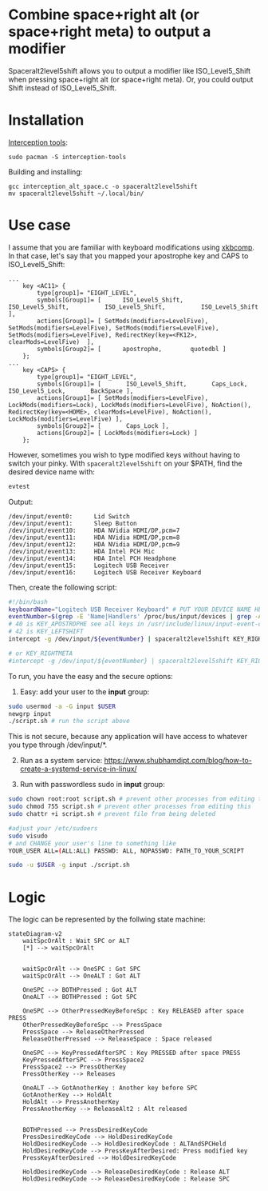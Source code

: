 # Combine space+right alt (or space+right meta) to output a modifier

Spaceralt2level5shift allows you to output a modifier like ISO_Level5_Shift when pressing space+right alt (or space+right meta). Or, you could output Shift instead of ISO_Level5_Shift.

# Installation

[Interception tools](https://gitlab.com/interception/linux/tools):
```
sudo pacman -S interception-tools
```

Building and installing:
```
gcc interception_alt_space.c -o spaceralt2level5shift
mv spaceralt2level5shift ~/.local/bin/
```

# Use case

I assume that you are familiar with keyboard modifications using [xkbcomp](https://linux.die.net/man/1/xkbcomp). In that case, let's say that you mapped your apostrophe key and CAPS to ISO_Level5_Shift:

```
...
    key <AC11> {
        type[group1]= "EIGHT_LEVEL",
        symbols[Group1]= [      ISO_Level5_Shift,        ISO_Level5_Shift,          ISO_Level5_Shift,          ISO_Level5_Shift ],
        actions[Group1]= [ SetMods(modifiers=LevelFive), SetMods(modifiers=LevelFive), SetMods(modifiers=LevelFive), SetMods(modifiers=LevelFive), RedirectKey(key=<FK12>, clearMods=LevelFive)  ],
        symbols[Group2]= [      apostrophe,        quotedbl ]
    };
...
    key <CAPS> {
        type[group1]= "EIGHT_LEVEL",
        symbols[Group1]= [       ISO_Level5_Shift,       Caps_Lock,       ISO_Level5_Lock,       BackSpace ],
        actions[Group1]= [ SetMods(modifiers=LevelFive), LockMods(modifiers=Lock), LockMods(modifiers=LevelFive), NoAction(), RedirectKey(key=<HOME>, clearMods=LevelFive), NoAction(), LockMods(modifiers=LevelFive) ],
        symbols[Group2]= [       Caps_Lock ],
        actions[Group2]= [ LockMods(modifiers=Lock) ]
    };
```

However, sometimes you wish to type modified keys without having to switch your pinky. With ``spaceralt2level5shift`` on your $PATH, find the desired device name with:

```bash
evtest
```

Output:
```out
/dev/input/event0:      Lid Switch
/dev/input/event1:      Sleep Button
/dev/input/event10:     HDA NVidia HDMI/DP,pcm=7
/dev/input/event11:     HDA NVidia HDMI/DP,pcm=8
/dev/input/event12:     HDA NVidia HDMI/DP,pcm=9
/dev/input/event13:     HDA Intel PCH Mic
/dev/input/event14:     HDA Intel PCH Headphone
/dev/input/event15:     Logitech USB Receiver
/dev/input/event16:     Logitech USB Receiver Keyboard
```

Then, create the following script:

```bash
#!/bin/bash
keyboardName="Logitech USB Receiver Keyboard" # PUT YOUR DEVICE NAME HERE
eventNumber=$(grep -E 'Name|Handlers' /proc/bus/input/devices | grep -A 2 "$keyboardName" | grep event | awk '{print $5}') 
# 40 is KEY_APOSTROPHE see all keys in /usr/include/linux/input-event-codes.h
# 42 is KEY_LEFTSHIFT
intercept -g /dev/input/${eventNumber} | spaceralt2level5shift KEY_RIGHTALT 40 | uinput -d /dev/input/${eventNumber}

# or KEY_RIGHTMETA
#intercept -g /dev/input/${eventNumber} | spaceralt2level5shift KEY_RIGHTMETA 40 | uinput -d /dev/input/${eventNumber}
```

To run, you have the easy and the secure options:

1. Easy: add your user to the **input** group:

```bash
sudo usermod -a -G input $USER
newgrp input
./script.sh # run the script above
```

This is not secure, because any application will have access to whatever you type
through /dev/input/*.

2. Run as a system service: https://www.shubhamdipt.com/blog/how-to-create-a-systemd-service-in-linux/

3. Run with passwordless sudo in **input** group:

```bash
sudo chown root:root script.sh # prevent other processes from editing this
sudo chmod 755 script.sh # prevent other processes from editing this
sudo chattr +i script.sh # prevent file from being deleted

#adjust your /etc/sudoers
sudo visudo
# and CHANGE your user's line to something like
YOUR_USER ALL=(ALL:ALL) PASSWD: ALL, NOPASSWD: PATH_TO_YOUR_SCRIPT

sudo -u $USER -g input ./script.sh
```

# Logic

The logic can be represented by the follwing state machine:

```mermaid
stateDiagram-v2
    waitSpcOrAlt : Wait SPC or ALT
    [*] --> waitSpcOrAlt


    waitSpcOrAlt --> OneSPC : Got SPC
    waitSpcOrAlt --> OneALT : Got ALT

    OneSPC --> BOTHPressed : Got ALT
    OneALT --> BOTHPressed : Got SPC

    OneSPC --> OtherPressedKeyBeforeSpc : Key RELEASED after space PRESS
    OtherPressedKeyBeforeSpc --> PressSpace
    PressSpace --> ReleaseOtherPressed
    ReleaseOtherPressed --> ReleaseSpace : Space released

    OneSPC --> KeyPressedAfterSPC : Key PRESSED after space PRESS
    KeyPressedAfterSPC --> PressSpace2
    PressSpace2 --> PressOtherKey
    PressOtherKey --> Releases

    OneALT --> GotAnotherKey : Another key before SPC
    GotAnotherKey --> HoldAlt
    HoldAlt --> PressAnotherKey
    PressAnotherKey --> ReleaseAlt2 : Alt released


    BOTHPressed --> PressDesiredKeyCode
    PressDesiredKeyCode --> HoldDesiredKeyCode
    HoldDesiredKeyCode --> HoldDesiredKeyCode : ALTAndSPCHeld
    HoldDesiredKeyCode --> PressKeyAfterDesired: Press modified key
    PressKeyAfterDesired --> HoldDesiredKeyCode

    HoldDesiredKeyCode --> ReleaseDesiredKeyCode : Release ALT
    HoldDesiredKeyCode --> ReleaseDesiredKeyCode : Release SPC
```
